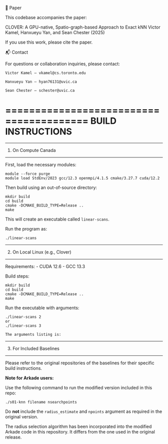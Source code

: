 📄 Paper

This codebase accompanies the paper:

CLOVER: A GPU-native, Spatio-graph-based Approach to Exact kNN
Victor Kamel, Hanxueyu Yan, and Sean Chester (2025)

If you use this work, please cite the paper.

📬 Contact

For questions or collaboration inquiries, please contact:

    Victor Kamel — vkamel@cs.toronto.edu

    Hanxueyu Yan — hyan76131@uvic.ca

    Sean Chester — schester@uvic.ca



========================================
         BUILD INSTRUCTIONS
========================================

-----------------------------
1. On Compute Canada
-----------------------------

First, load the necessary modules:

    module --force purge
    module load StdEnv/2023 gcc/12.3 openmpi/4.1.5 cmake/3.27.7 cuda/12.2

Then build using an out-of-source directory:

    mkdir build
    cd build
    cmake -DCMAKE_BUILD_TYPE=Release ..
    make

This will create an executable called `linear-scans`.

Run the program as:

    ./linear-scans


-----------------------------
2. On Local Linux (e.g., Clover)
-----------------------------

Requirements:
    - CUDA 12.6
    - GCC 13.3

Build steps:

    mkdir build
    cd build
    cmake -DCMAKE_BUILD_TYPE=Release ..
    make

Run the executable with arguments:

    ./linear-scans 2
    or
    ./linear-scans 3
    
    The arguments listing is:
    
    
-----------------------------
3. For Included Baselines
-----------------------------

Please refer to the original repositories of the baselines for their specific build instructions.

**Note for Arkade users:**

Use the following command to run the modified version included in this repo:

    ./s01-knn filename nsearchpoints

Do **not** include the `radius_estimate` and `npoints` argument as required in the original version.

The radius selection algorithm has been incorporated into the modified Arkade code in this repository.
It differs from the one used in the original release.

